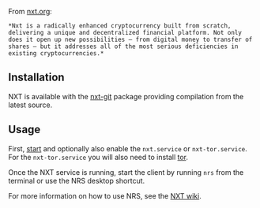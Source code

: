 From [nxt.org](https://nxt.org/):

	*Nxt is a radically enhanced cryptocurrency built from scratch, delivering a unique and decentralized financial platform. Not only does it open up new possibilities – from digital money to transfer of shares – but it addresses all of the most serious deficiencies in existing cryptocurrencies.*

## Installation

NXT is available with the [nxt-git](https://aur.archlinux.org/packages/nxt-git/) package providing compilation from the latest source.

## Usage

First, [start](/index.php/Start "Start") and optionally also enable the `nxt.service` or `nxt-tor.service`. For the `nxt-tor.service` you will also need to install [tor](https://www.archlinux.org/packages/?name=tor).

Once the NXT service is running, start the client by running `nrs` from the terminal or use the NRS desktop shortcut.

For more information on how to use NRS, see the [NXT wiki](https://nxtwiki.org/wiki/Nxt_client_interface).